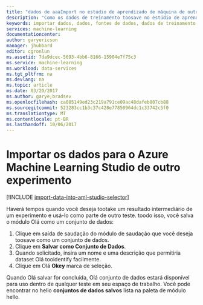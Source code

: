```yaml
---
title: "dados de aaaImport no estúdio de aprendizado de máquina de outro teste | Microsoft Docs"
description: "Como os dados de treinamento toosave no estúdio de aprendizado de máquina do Azure e usá-lo em outro teste."
keywords: importar dados, dados, fontes de dados, dados de treinamento
services: machine-learning
documentationcenter: 
author: garyericson
manager: jhubbard
editor: cgronlun
ms.assetid: 7da9dcec-5693-4bb6-8166-15904e7f75c3
ms.service: machine-learning
ms.workload: data-services
ms.tgt_pltfrm: na
ms.devlang: na
ms.topic: article
ms.date: 03/20/2017
ms.author: garye;bradsev
ms.openlocfilehash: ca085149ed23c219a791ce09ac48dafeb807cb88
ms.sourcegitcommit: 523283cc1b3c37c428e77850964dc1c33742c5f0
ms.translationtype: MT
ms.contentlocale: pt-BR
ms.lasthandoff: 10/06/2017
---
```

# <a name="import-your-data-into-azure-machine-learning-studio-from-another-experiment"></a>Importar os dados para o Azure Machine Learning Studio de outro experimento
[!INCLUDE [import-data-into-aml-studio-selector](../../includes/machine-learning-import-data-into-aml-studio.md)]

Haverá tempos quando você deseja tootake um resultado intermediário de um experimento e usá-lo como parte de outro teste. toodo isso, você salva o módulo Olá como um conjunto de dados:

1. Clique em saída de saudação do módulo de saudação que você deseja toosave como um conjunto de dados.
2. Clique em **Salvar como Conjunto de Dados**.
3. Quando solicitado, insira um nome e uma descrição que permitiria dataset Olá tooidentify facilmente.
4. Clique em Olá **Okey** marca de seleção.

Quando Olá salvar for concluída, Olá conjunto de dados estará disponível para uso dentro de qualquer teste em seu espaço de trabalho. Você pode encontrar no hello **conjuntos de dados salvos** lista na paleta de módulo hello.

